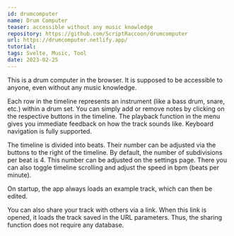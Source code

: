 ```yaml
---
id: drumcomputer
name: Drum Computer
teaser: accessible without any music knowledge
repository: https://github.com/ScriptRaccoon/drumcomputer
url: https://drumcomputer.netlify.app/
tutorial:
tags: Svelte, Music, Tool
date: 2023-02-25
---
```


This is a drum computer in the browser. It is supposed to be accessible to anyone, even without any music knowledge.

Each row in the timeline represents an instrument (like a bass drum, snare, etc.) within a drum set. You can simply add or remove notes by clicking on the respective buttons in the timeline. The playback function in the menu gives you immediate feedback on how the track sounds like. Keyboard navigation is fully supported.

The timeline is divided into beats. Their number can be adjusted via the buttons to the right of the timeline. By default, the number of subdivisions per beat is 4. This number can be adjusted on the settings page. There you can also toggle timeline scrolling and adjust the speed in bpm (beats per minute).

On startup, the app always loads an example track, which can then be edited.

You can also share your track with others via a link. When this link is opened, it loads the track saved in the URL parameters. Thus, the sharing function does not require any database.
